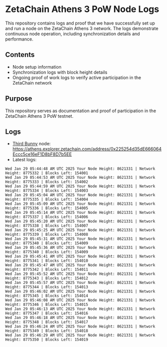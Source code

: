 # ZetaChain Athens 3 PoW Node Logs
This repository contains logs and proof that we have successfully set up and run a node on the ZetaChain Athens 3 network. The logs demonstrate continuous node operation, including synchronization details and performance.

## Contents
- Node setup information
- Synchronization logs with block height details
- Ongoing proof of work logs to verify active participation in the ZetaChain network

## Purpose
This repository serves as documentation and proof of participation in the ZetaChain Athens 3 PoW testnet.

## Logs

- [Third Bunny](https://thirdbunny.xyz/) node: https://athens.explorer.zetachain.com/address/0x225254d35dE666064Eccc5ce16eF1D8bF8D7b5EE
- Latest logs:
```
Wed Jan 29 05:44:48 AM UTC 2025 Your Node Height: 8621331 | Network Height: 8775332 | Blocks Left: 154001
Wed Jan 29 05:44:53 AM UTC 2025 Your Node Height: 8621331 | Network Height: 8775333 | Blocks Left: 154002
Wed Jan 29 05:44:59 AM UTC 2025 Your Node Height: 8621331 | Network Height: 8775334 | Blocks Left: 154003
Wed Jan 29 05:45:04 AM UTC 2025 Your Node Height: 8621331 | Network Height: 8775335 | Blocks Left: 154004
Wed Jan 29 05:45:09 AM UTC 2025 Your Node Height: 8621331 | Network Height: 8775336 | Blocks Left: 154005
Wed Jan 29 05:45:14 AM UTC 2025 Your Node Height: 8621331 | Network Height: 8775337 | Blocks Left: 154006
Wed Jan 29 05:45:20 AM UTC 2025 Your Node Height: 8621331 | Network Height: 8775338 | Blocks Left: 154007
Wed Jan 29 05:45:25 AM UTC 2025 Your Node Height: 8621331 | Network Height: 8775339 | Blocks Left: 154008
Wed Jan 29 05:45:31 AM UTC 2025 Your Node Height: 8621331 | Network Height: 8775340 | Blocks Left: 154009
Wed Jan 29 05:45:36 AM UTC 2025 Your Node Height: 8621331 | Network Height: 8775340 | Blocks Left: 154009
Wed Jan 29 05:45:41 AM UTC 2025 Your Node Height: 8621331 | Network Height: 8775341 | Blocks Left: 154010
Wed Jan 29 05:45:47 AM UTC 2025 Your Node Height: 8621331 | Network Height: 8775342 | Blocks Left: 154011
Wed Jan 29 05:45:52 AM UTC 2025 Your Node Height: 8621331 | Network Height: 8775343 | Blocks Left: 154012
Wed Jan 29 05:45:57 AM UTC 2025 Your Node Height: 8621331 | Network Height: 8775344 | Blocks Left: 154013
Wed Jan 29 05:46:02 AM UTC 2025 Your Node Height: 8621331 | Network Height: 8775345 | Blocks Left: 154014
Wed Jan 29 05:46:08 AM UTC 2025 Your Node Height: 8621331 | Network Height: 8775346 | Blocks Left: 154015
Wed Jan 29 05:46:13 AM UTC 2025 Your Node Height: 8621331 | Network Height: 8775347 | Blocks Left: 154016
Wed Jan 29 05:46:18 AM UTC 2025 Your Node Height: 8621331 | Network Height: 8775348 | Blocks Left: 154017
Wed Jan 29 05:46:24 AM UTC 2025 Your Node Height: 8621331 | Network Height: 8775349 | Blocks Left: 154018
Wed Jan 29 05:46:29 AM UTC 2025 Your Node Height: 8621331 | Network Height: 8775350 | Blocks Left: 154019
```
